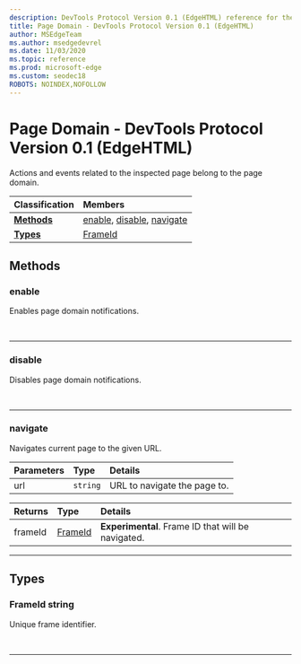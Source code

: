 ```yaml
---
description: DevTools Protocol Version 0.1 (EdgeHTML) reference for the Page Domain. Actions and events related to the inspected page belong to the page domain.
title: Page Domain - DevTools Protocol Version 0.1 (EdgeHTML)
author: MSEdgeTeam
ms.author: msedgedevrel
ms.date: 11/03/2020
ms.topic: reference
ms.prod: microsoft-edge
ms.custom: seodec18
ROBOTS: NOINDEX,NOFOLLOW
---
```

# Page Domain - DevTools Protocol Version 0.1 (EdgeHTML)  

Actions and events related to the inspected page belong to the page domain.  

| Classification | Members |  
|:--- |:--- |  
| [**Methods**](#methods) | [enable](#enable), [disable](#disable), [navigate](#navigate) |  
| [**Types**](#types) | [FrameId](#frameid) |  

## Methods  

### enable  

Enables page domain notifications.  

&nbsp;  

---  

### disable  

Disables page domain notifications.  

&nbsp;  

---  

### navigate  

Navigates current page to the given URL.  

| Parameters | Type | Details |  
|:--- |:--- |:--- |  
| url | `string` | URL to navigate the page to. |  

| Returns | Type | Details |  
|:--- |:--- |:--- |  
| frameId | [FrameId](#frameid) | **Experimental**.  Frame ID that will be navigated. |  

---  

## Types  

### FrameId string  

<a name="frameid"></a>  

Unique frame identifier.  

&nbsp;  

---  
